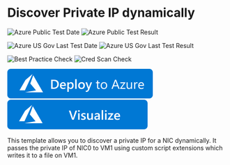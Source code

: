 # Discover Private IP dynamically

![Azure Public Test Date](https://azurequickstartsservice.blob.core.windows.net/badges/201-discover-private-ip-dynamically/PublicLastTestDate.svg)
![Azure Public Test Result](https://azurequickstartsservice.blob.core.windows.net/badges/201-discover-private-ip-dynamically/PublicDeployment.svg)

![Azure US Gov Last Test Date](https://azurequickstartsservice.blob.core.windows.net/badges/201-discover-private-ip-dynamically/FairfaxLastTestDate.svg)
![Azure US Gov Last Test Result](https://azurequickstartsservice.blob.core.windows.net/badges/201-discover-private-ip-dynamically/FairfaxDeployment.svg)

![Best Practice Check](https://azurequickstartsservice.blob.core.windows.net/badges/201-discover-private-ip-dynamically/BestPracticeResult.svg)
![Cred Scan Check](https://azurequickstartsservice.blob.core.windows.net/badges/201-discover-private-ip-dynamically/CredScanResult.svg)

[![Deploy To Azure](https://raw.githubusercontent.com/Azure/azure-quickstart-templates/master/1-CONTRIBUTION-GUIDE/images/deploytoazure.svg?sanitize=true)](https://portal.azure.com/#create/Microsoft.Template/uri/https%3A%2F%2Fraw.githubusercontent.com%2FAzure%2Fazure-quickstart-templates%2Fmaster%2F201-discover-private-ip-dynamically%2Fazuredeploy.json)  [![Visualize](https://raw.githubusercontent.com/Azure/azure-quickstart-templates/master/1-CONTRIBUTION-GUIDE/images/visualizebutton.svg?sanitize=true)](http://armviz.io/#/?load=https%3A%2F%2Fraw.githubusercontent.com%2FAzure%2Fazure-quickstart-templates%2Fmaster%2F201-discover-private-ip-dynamically%2Fazuredeploy.json)

This template allows you to discover a private IP for a NIC dynamically. It passes the private IP of NIC0 to VM1 using custom script extensions which writes it to a file on VM1.


